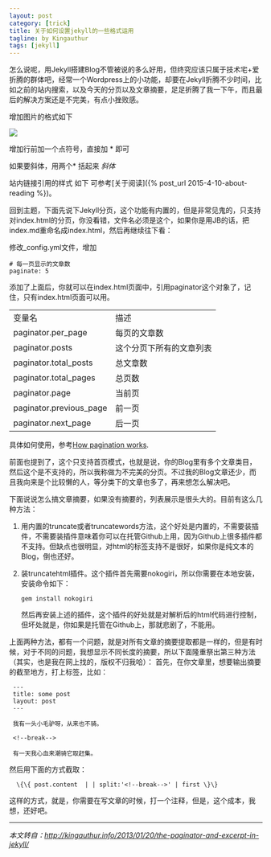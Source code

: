 ```yaml
---
layout: post
category: [trick]
title: 关于如何设置jekyll的一些格式运用
tagline: by Kingauthur
tags: [jekyll]
---
```

怎么说呢，用Jekyll搭建Blog不管被说的多么好用，但终究应该只属于技术宅+爱折腾的群体吧，经常一个Wordpress上的小功能，却要在Jekyll折腾不少时间，比如之前的站内搜索，以及今天的分页以及文章摘要，足足折腾了我一下午，而且最后的解决方案还是不完美，有点小挫败感。

<!--more-->
增加图片的格式如下

![](http://img.blog.csdn.net/20130609184731593)

增加行前加一个点符号，直接加 * 即可

如果要斜体，用两个* 括起来   *斜体*

站内链接引用的样式 如下
可参考[关于阅读]({% post_url 2015-4-10-about-reading %})。 

回到主题，下面先说下Jekyll分页，这个功能有内置的，但是非常见鬼的，只支持对index.html的分页，你没看错，文件名必须是这个，如果你是用JB的话，把index.md重命名成index.html，然后再继续往下看：

修改_config.yml文件，增加

    # 每一页显示的文章数
    paginate: 5

添加了上面后，你就可以在index.html页面中，引用paginator这个对象了，记住，只有index.html页面可以用。

<table>
<tr><td>变量名</td>	                <td>描述</td></tr>
<tr><td>paginator.per_page</td>     <td>每页的文章数</td></tr>
<tr><td>paginator.posts</td>        <td>这个分页下所有的文章列表</td></tr>
<tr><td>paginator.total_posts</td>  <td>总文章数</td></tr>
<tr><td>paginator.total_pages</td>  <td>总页数</td></tr>
<tr><td>paginator.page</td>         <td>当前页</td></tr>
<tr><td>paginator.previous_page</td><td>前一页</td></tr>
<tr><td>paginator.next_page</td>    <td>后一页</td></tr>
</table>

具体如何使用，参考[How pagination works](https://github.com/mojombo/jekyll/wiki/Pagination).

前面也提到了，这个只支持首页模式，也就是说，你的Blog里有多个文章类目，然后这个是不支持的，所以我称做为不完美的分页。不过我的Blog文章还少，而且我向来是个比较懒的人，等分类下的文章也多了，再来想怎么解决吧。

下面说说怎么搞文章摘要，如果没有摘要的，列表展示是很头大的。目前有这么几种方法：

 1. 用内置的truncate或者truncatewords方法，这个好处是内置的，不需要装插件，不需要装插件意味着你可以在托管Github上用，因为Github上很多插件都不支持。但缺点也很明显，对html的标签支持不是很好，如果你是纯文本的Blog，倒也还好。

 2. 装truncatehtml插件。这个插件首先需要nokogiri，所以你需要在本地安装，安装命令如下：

        gem install nokogiri

    然后再安装上述的插件，这个插件的好处就是对解析后的html代码进行控制，但坏处就是，你如果是托管在Github上，那就悲剧了，不能用。

上面两种方法，都有一个问题，就是对所有文章的摘要提取都是一样的，但是有时候，对于不同的问题，我想显示不同长度的摘要，所以下面隆重祭出第三种方法（其实，也是我在网上找的，版权不归我哈）： 
首先，在你文章里，想要输出摘要的截至地方，打上标签，比如：

     ---
     title: some post
     layout: post
     ---

     我有一头小毛驴呀，从来也不骑。

     <!--break-->

     有一天我心血来潮骑它取赶集。  

然后用下面的方式截取：

      \{\{ post.content  | | split:'<!--break-->' | first \}\}
  
这样的方式，就是，你需要在写文章的时候，打一个注释，但是，这个成本，我想，还好吧。

---

*本文转自：<http://kingauthur.info/2013/01/20/the-paginator-and-excerpt-in-jekyll/>*
